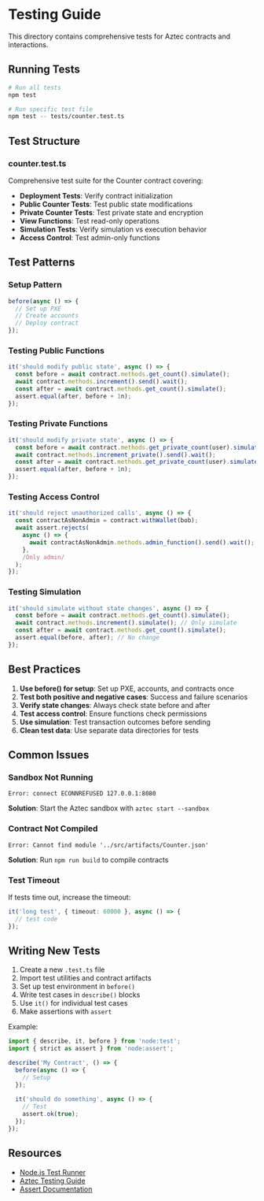 # Testing Guide

This directory contains comprehensive tests for Aztec contracts and interactions.

## Running Tests

```bash
# Run all tests
npm test

# Run specific test file
npm test -- tests/counter.test.ts
```

## Test Structure

### counter.test.ts

Comprehensive test suite for the Counter contract covering:

- **Deployment Tests**: Verify contract initialization
- **Public Counter Tests**: Test public state modifications
- **Private Counter Tests**: Test private state and encryption
- **View Functions**: Test read-only operations
- **Simulation Tests**: Verify simulation vs execution behavior
- **Access Control**: Test admin-only functions

## Test Patterns

### Setup Pattern

```typescript
before(async () => {
  // Set up PXE
  // Create accounts
  // Deploy contract
});
```

### Testing Public Functions

```typescript
it('should modify public state', async () => {
  const before = await contract.methods.get_count().simulate();
  await contract.methods.increment().send().wait();
  const after = await contract.methods.get_count().simulate();
  assert.equal(after, before + 1n);
});
```

### Testing Private Functions

```typescript
it('should modify private state', async () => {
  const before = await contract.methods.get_private_count(user).simulate();
  await contract.methods.increment_private().send().wait();
  const after = await contract.methods.get_private_count(user).simulate();
  assert.equal(after, before + 1n);
});
```

### Testing Access Control

```typescript
it('should reject unauthorized calls', async () => {
  const contractAsNonAdmin = contract.withWallet(bob);
  await assert.rejects(
    async () => {
      await contractAsNonAdmin.methods.admin_function().send().wait();
    },
    /Only admin/
  );
});
```

### Testing Simulation

```typescript
it('should simulate without state changes', async () => {
  const before = await contract.methods.get_count().simulate();
  await contract.methods.increment().simulate(); // Only simulate
  const after = await contract.methods.get_count().simulate();
  assert.equal(before, after); // No change
});
```

## Best Practices

1. **Use before() for setup**: Set up PXE, accounts, and contracts once
2. **Test both positive and negative cases**: Success and failure scenarios
3. **Verify state changes**: Always check state before and after
4. **Test access control**: Ensure functions check permissions
5. **Use simulation**: Test transaction outcomes before sending
6. **Clean test data**: Use separate data directories for tests

## Common Issues

### Sandbox Not Running

```
Error: connect ECONNREFUSED 127.0.0.1:8080
```

**Solution**: Start the Aztec sandbox with `aztec start --sandbox`

### Contract Not Compiled

```
Error: Cannot find module '../src/artifacts/Counter.json'
```

**Solution**: Run `npm run build` to compile contracts

### Test Timeout

If tests time out, increase the timeout:

```typescript
it('long test', { timeout: 60000 }, async () => {
  // test code
});
```

## Writing New Tests

1. Create a new `.test.ts` file
2. Import test utilities and contract artifacts
3. Set up test environment in `before()`
4. Write test cases in `describe()` blocks
5. Use `it()` for individual test cases
6. Make assertions with `assert`

Example:

```typescript
import { describe, it, before } from 'node:test';
import { strict as assert } from 'node:assert';

describe('My Contract', () => {
  before(async () => {
    // Setup
  });
  
  it('should do something', async () => {
    // Test
    assert.ok(true);
  });
});
```

## Resources

- [Node.js Test Runner](https://nodejs.org/api/test.html)
- [Aztec Testing Guide](https://docs.aztec.network)
- [Assert Documentation](https://nodejs.org/api/assert.html)

